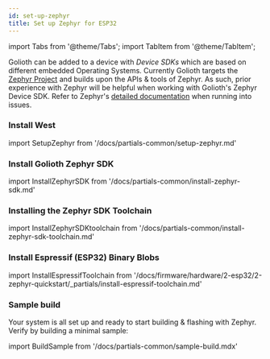 ```yaml
---
id: set-up-zephyr
title: Set up Zephyr for ESP32
---
```


import Tabs from '@theme/Tabs';
import TabItem from '@theme/TabItem';

Golioth can be added to a device with _Device SDKs_ which are based on different embedded Operating Systems. Currently Golioth targets the [Zephyr Project](https://www.zephyrproject.org/) and builds upon the APIs & tools of Zephyr. As such, prior experience with Zephyr will be helpful when working with Golioth's Zephyr Device SDK. Refer to Zephyr's [detailed documentation](https://docs.zephyrproject.org/) when running into issues.

### Install West

import SetupZephyr from '/docs/partials-common/setup-zephyr.md'

<SetupZephyr/>

### Install Golioth Zephyr SDK

import InstallZephyrSDK from '/docs/partials-common/install-zephyr-sdk.md'

<InstallZephyrSDK/>

### Installing the Zephyr SDK Toolchain

import InstallZephyrSDKtoolchain from '/docs/partials-common/install-zephyr-sdk-toolchain.md'

<InstallZephyrSDKtoolchain/>

### Install Espressif (ESP32) Binary Blobs

import InstallEspressifToolchain from '/docs/firmware/hardware/2-esp32/2-zephyr-quickstart/\_partials/install-espressif-toolchain.md'

<InstallEspressifToolchain />

### Sample build

Your system is all set up and ready to start building & flashing with Zephyr. Verify by building a minimal sample:

import BuildSample from '/docs/partials-common/sample-build.mdx'

<BuildSample board="esp32"/>
